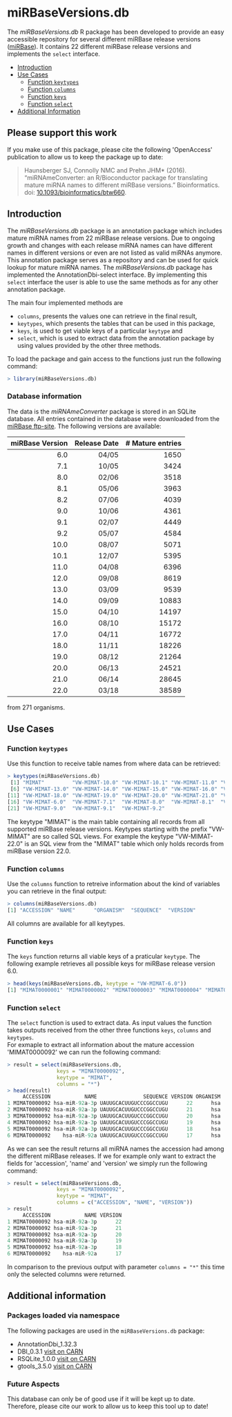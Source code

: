 
# miRBaseVersions.db

The _miRBaseVersions.db_ R package has been developed to provide an easy accessible repository for several different miRBase release versions ([miRBase](http://www.mirbase.org)).
It contains 22 different miRBase release versions and implements the `select` interface.

* [Introduction](#introduction)
* [Use Cases](#use-cases)
   - [Function `keytypes`](#function-keytypes)
   - [Function `columns`](#function-columns)
   - [Function `keys`](#function-keys)
   - [Function `select`](#function-select)
* [Additional Information](#additional-information)

## Please support this work

If you make use of this package, please cite the following 'OpenAccess' publication to allow us to keep the package up to date:

> Haunsberger SJ, Connolly NMC and Prehn JHM* (2016). “miRNAmeConverter: an R/Bioconductor package for translating mature miRNA names to different miRBase versions.” Bioinformatics. doi: <a href="https://academic.oup.com/bioinformatics/article/33/4/592/2606064" target="_blank">10.1093/bioinformatics/btw660</a>.


## Introduction

The _miRBaseVersions.db_ package is an annotation package which includes 
mature miRNA names from 22 miRBase release versions. Due to ongoing growth and 
changes with each release miRNA names can have different names in different 
versions or even are not listed as valid miRNAs anymore. This annotation package
serves as a repository and can be used for quick lookup for mature miRNA names. 
The _miRBaseVersions.db_ package has implemented the AnnotationDbi-select 
interface. By implementing this `select` interface the user is able to use 
the same methods as for any other annotation package.

The main four implemented methods are 

- `columns`, presents the values one can retrieve in the final result,
- `keytypes`, which presents the tables that can be used in this package,
- `keys`, is used to get viable keys of a particular `keytype` and
- `select`, which is used to extract data from the annotation package by using 
values provided by the other three methods.

To load the package and gain access to the functions just run the 
following command:

```r
> library(miRBaseVersions.db)
```

### Database information

The data is the _miRNAmeConverter_ package is stored in an SQLite database. All entries contained in the database were downloaded from the
<a href="http://www.mirbase.org/ftp.shtml" target="_blank">miRBase ftp-site</a>. The following versions are available:


|miRBase Version |Release Date	  | # Mature entries|
|---------------:|---------------:|----------------:|
|	6.0	         |	04/05         |	1650	        |
|	7.1	         |	10/05         |	3424	        |
|	8.0	         |	02/06         |	3518	        |
|	8.1	         |	05/06         |	3963	        |
|	8.2	         |	07/06         |	4039	        |
|	9.0	         |	10/06         |	4361	        |
|	9.1	         |	02/07         |	4449	        |
|	9.2	         |	05/07         |	4584	        |
|	10.0         |	08/07         |	5071	        |
|	10.1         |	12/07         |	5395	        |
|	11.0         |	04/08         |	6396	        |
|	12.0         |	09/08         |	8619	        |
|	13.0         |	03/09         |	9539	        |
|	14.0         |	09/09         |	10883	        |
|	15.0         |	04/10         |	14197	        |
|	16.0         |	08/10         |	15172	        |
|	17.0         |	04/11         |	16772	        |
|	18.0         |	11/11         |	18226	        |
|	19.0         |	08/12         |	21264	        |
|	20.0         |	06/13         |	24521	        |
|	21.0         |	06/14         |	28645	        |
|	22.0         |	03/18         |	38589	        |


from 271 organisms.

## Use Cases

### Function `keytypes`

Use this function to receive table names from where data can be retrieved:
```r
> keytypes(miRBaseVersions.db)
 [1] "MIMAT"         "VW-MIMAT-10.0" "VW-MIMAT-10.1" "VW-MIMAT-11.0" "VW-MIMAT-12.0"
 [6] "VW-MIMAT-13.0" "VW-MIMAT-14.0" "VW-MIMAT-15.0" "VW-MIMAT-16.0" "VW-MIMAT-17.0"
[11] "VW-MIMAT-18.0" "VW-MIMAT-19.0" "VW-MIMAT-20.0" "VW-MIMAT-21.0" "VW-MIMAT-22.0"
[16] "VW-MIMAT-6.0"  "VW-MIMAT-7.1"  "VW-MIMAT-8.0"  "VW-MIMAT-8.1"  "VW-MIMAT-8.2" 
[21] "VW-MIMAT-9.0"  "VW-MIMAT-9.1"  "VW-MIMAT-9.2"
```
The keytype "MIMAT" is the main table containing all
records from all supported miRBase release versions. Keytypes starting with 
the prefix "VW-MIMAT" are so called SQL views. For example the keytype
"VW-MIMAT-22.0" is an SQL view from the "MIMAT" table which only holds records
from miRBase version 22.0.

### Function `columns`

Use the `columns` function to retreive information about the kind of variables
you can retrieve in the final output:
```r
> columns(miRBaseVersions.db)
[1] "ACCESSION" "NAME"      "ORGANISM"  "SEQUENCE"  "VERSION"  
```
All columns are available for all keytypes.

### Function `keys`

The `keys` function returns all viable keys of a praticular `keytype`. The 
following example retrieves all possible keys for miRBase release version 6.0.
```r
> head(keys(miRBaseVersions.db, keytype = "VW-MIMAT-6.0"))
[1] "MIMAT0000001" "MIMAT0000002" "MIMAT0000003" "MIMAT0000004" "MIMAT0000005" "MIMAT0000006"
```

### Function `select`

The `select` function is used to extract data. As input values the function
takes outputs received from the other three functions `keys`, 
`columns` and `keytypes`.  
For exmaple to extract all information about the mature 
accession 'MIMAT0000092' we can run the following command:
```r
> result = select(miRBaseVersions.db, 
                keys = "MIMAT0000092", 
                keytype = "MIMAT", 
                columns = "*")
> head(result)
     ACCESSION           NAME               SEQUENCE VERSION ORGANISM
1 MIMAT0000092 hsa-miR-92a-3p UAUUGCACUUGUCCCGGCCUGU      22      hsa
2 MIMAT0000092 hsa-miR-92a-3p UAUUGCACUUGUCCCGGCCUGU      21      hsa
3 MIMAT0000092 hsa-miR-92a-3p UAUUGCACUUGUCCCGGCCUGU      20      hsa
4 MIMAT0000092 hsa-miR-92a-3p UAUUGCACUUGUCCCGGCCUGU      19      hsa
5 MIMAT0000092 hsa-miR-92a-3p UAUUGCACUUGUCCCGGCCUGU      18      hsa
6 MIMAT0000092    hsa-miR-92a UAUUGCACUUGUCCCGGCCUGU      17      hsa
```
As we can see the result returns all miRNA names the accession had among the different miRBase releases. If we for example only want to extract the fields for 'accession', 'name' and 'version' we simply run the following command:
```r
> result = select(miRBaseVersions.db, 
                keys = "MIMAT0000092", 
                keytype = "MIMAT", 
                columns = c("ACCESSION", "NAME", "VERSION"))
> result
     ACCESSION           NAME VERSION
1 MIMAT0000092 hsa-miR-92a-3p      22
2 MIMAT0000092 hsa-miR-92a-3p      21
3 MIMAT0000092 hsa-miR-92a-3p      20
4 MIMAT0000092 hsa-miR-92a-3p      19
5 MIMAT0000092 hsa-miR-92a-3p      18
6 MIMAT0000092    hsa-miR-92a      17
```
In comparison to the previous output with parameter `columns = "*"` this time
only the selected columns were returned.

## Additional information

### Packages loaded via namespace
The following packages are used in the `miRBaseVersions.db` package: 

* AnnotationDbi_1.32.3
* DBI_0.3.1 <a href="http://CRAN.R-project.org/package=RSQLite" target="_blank">visit on CARN</a>
* RSQLite_1.0.0 <a href="http://CRAN.R-project.org/package=DBI" target="_blank">visit on CARN</a>
* gtools_3.5.0 <a href="https://CRAN.R-project.org/package=gtools" target="_blank">visit on CARN</a>

### Future Aspects
This database can only be of good use if it will be kept up to date.
Therefore, please cite our work to allow us to keep this tool up to date!

